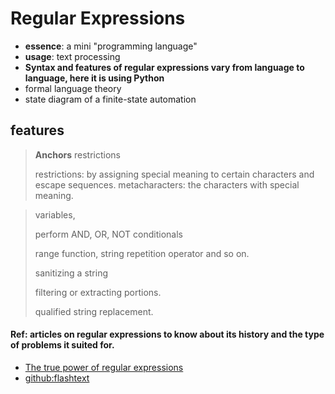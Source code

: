 # Regular Expressions

* **essence**: a mini "programming language"
* **usage**: text processing
* **Syntax and features of regular expressions vary from language to language, here it is using Python**
* formal language theory
* state diagram of a finite-state automation


## features
> **Anchors** restrictions
> 
> restrictions: by assigning special meaning to certain characters and escape sequences.
> metacharacters: the characters with special meaning. 

> variables, 
> 
> perform AND, OR, NOT conditionals
> 
> range function, string repetition operator and so on. 
> 
> sanitizing a string 
> 
> filtering or extracting portions.
> 
> qualified string replacement.


#### Ref: articles on regular expressions to know about its history and the type of problems it suited for.
* [The true power of regular expressions ](https://www.npopov.com/2012/06/15/The-true-power-of-regular-expressions.html)
* [github:flashtext](https://github.com/vi3k6i5/flashtext)